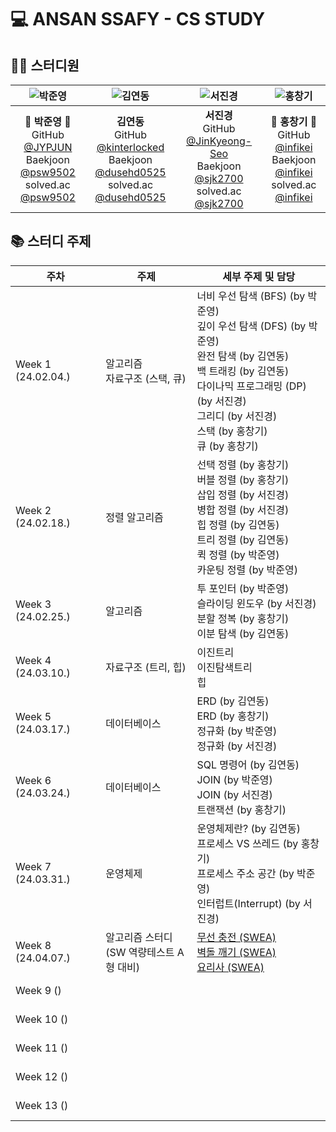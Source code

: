 # 💻 ANSAN SSAFY - CS STUDY

## 👨‍💻 스터디원

| ![박준영](https://avatars.githubusercontent.com/u/156387559) | ![김연동](https://avatars.githubusercontent.com/u/87691535) | ![서진경](https://avatars.githubusercontent.com/u/103301658) | ![홍창기](https://raw.githubusercontent.com/infikei/infikei-contents/main/logo/infikei_logo_v2_dark_blue_480.png) |
| :---: | :---: | :---: | :---: |
| 🐼 **박준영** 🐼 <br/> GitHub [@JYPJUN](https://gitshub.com/JYPJUN) <br/> Baekjoon [@psw9502](https://www.acmicpc.net/user/psw9502) <br/> solved.ac [@psw9502](https://solved.ac/profile/psw9502) | **김연동** <br/> GitHub [@kinterlocked](https://github.com/kinterlocked) <br/> Baekjoon [@dusehd0525](https://www.acmicpc.net/user/dusehd0525) <br/> solved.ac [@dusehd0525](https://solved.ac/profile/dusehd0525) | **서진경** <br/> GitHub [@JinKyeong-Seo](https://github.com/JinKyeong-Seo) <br/> Baekjoon [@sjk2700](https://www.acmicpc.net/user/sjk2700) <br/> solved.ac [@sjk2700](https://solved.ac/profile/sjk2700) | 💠 **홍창기** 💠 <br/> GitHub [@infikei](https://github.com/infikei) <br/> Baekjoon [@infikei](https://www.acmicpc.net/user/infikei) <br/> solved.ac [@infikei](https://solved.ac/profile/infikei) |

## 📚 스터디 주제

| 주차 | 주제 | 세부 주제 및 담당 |
| --- | --- | --- |
| Week 1 (24.02.04.) | 알고리즘 <br/> 자료구조 (스택, 큐) | 너비 우선 탐색 (BFS) (by 박준영) <br/> 깊이 우선 탐색 (DFS) (by 박준영) <br/> 완전 탐색 (by 김연동) <br/> 백 트래킹 (by 김연동) <br/> 다이나믹 프로그래밍 (DP) (by 서진경) <br/> 그리디 (by 서진경) <br/> 스택 (by 홍창기) <br/> 큐 (by 홍창기) <br/> |
| Week 2 (24.02.18.) | 정렬 알고리즘 | 선택 정렬 (by 홍창기) <br/> 버블 정렬 (by 홍창기) <br/> 삽입 정렬 (by 서진경) <br/> 병합 정렬 (by 서진경) <br/> 힙 정렬 (by 김연동) <br/> 트리 정렬 (by 김연동) <br/> 퀵 정렬 (by 박준영) <br/> 카운팅 정렬 (by 박준영) <br/> |
| Week 3 (24.02.25.) | 알고리즘 | 투 포인터 (by 박준영) <br/> 슬라이딩 윈도우 (by 서진경) <br/> 분할 정복 (by 홍창기) <br/> 이분 탐색 (by 김연동) <br/> |
| Week 4 (24.03.10.) | 자료구조 (트리, 힙) | 이진트리 <br/> 이진탐색트리 <br/> 힙 <br/> |
| Week 5 (24.03.17.) | 데이터베이스 | ERD (by 김연동) <br/> ERD (by 홍창기) <br/> 정규화 (by 박준영) <br/> 정규화 (by 서진경) <br/> |
| Week 6 (24.03.24.) | 데이터베이스 | SQL 명령어 (by 김연동) <br/> JOIN (by 박준영) <br/> JOIN (by 서진경) <br/> 트랜잭션 (by 홍창기) <br/> |
| Week 7 (24.03.31.) | 운영체제 | 운영체제란? (by 김연동) <br/> 프로세스 VS 쓰레드 (by 홍창기) <br/> 프로세스 주소 공간 (by 박준영) <br/> 인터럽트(Interrupt) (by 서진경) <br/> |
| Week 8 (24.04.07.) | 알고리즘 스터디 <br/> (SW 역량테스트 A형 대비) | [무선 충전 (SWEA)](https://swexpertacademy.com/main/code/problem/problemDetail.do?contestProbId=AWXRDL1aeugDFAUo) <br/> [벽돌 깨기 (SWEA)](https://swexpertacademy.com/main/code/problem/problemDetail.do?contestProbId=AWXRQm6qfL0DFAUo) <br/> [요리사 (SWEA)](https://swexpertacademy.com/main/code/problem/problemDetail.do?contestProbId=AWIeUtVakTMDFAVH) <br/> |
| Week 9 () | | <br/> <br/> |
| Week 10 () | | <br/> <br/> |
| Week 11 () | | <br/> <br/> |
| Week 12 () | | <br/> <br/> |
| Week 13 () | | <br/> <br/> |
